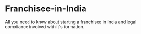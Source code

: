 # Franchisee-in-India
All you need to know about starting a franchisee in India and legal compliance involved with it's formation.
